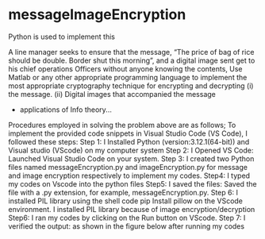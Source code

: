# messageImageEncryption
Python is used to implement this



 A line manager seeks to ensure that the message, “The price of bag of rice should be double. Border shut this morning”, and a digital image sent get to his chief operations Officers without anyone knowing the contents, Use Matlab or any other appropriate programming language to implement the most appropriate cryptography technique for encrypting and decrypting
(i) the message. 
(ii) Digital images that accompanied the message
- ⁠applications of Info theory...


Procedures employed in solving the problem above are as follows;
To implement the provided code snippets in Visual Studio Code (VS Code),  I followed these steps:
Step 1:  I Installed Python (version:3.12.1(64-bit)) and Visual studio (VScode) on my computer system
Step 2: I Opened VS Code: Launched Visual Studio Code on your system.
Step 3: I created two Python files named messageEncryption.py and imageEncryption.py for message and image encryption respectively to implement my codes.
Step4:  I typed my codes on Vscode into the python files 
Step5: I saved the files: Saved the file with a .py extension, for example, messageEncryption.py.
Step 6: I installed PIL library using the shell code pip Install pillow  on the VScode environment. I installed PIL library because of image encryption/decryption 
Step6: I ran my codes by clicking on the Run button on VScode.
Step 7: I verified the output: as shown in the figure below after running my codes 


